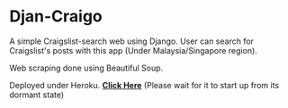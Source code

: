 # Djan-Craigo

A simple Craigslist-search web using Django. User can search for Craigslist's posts with this app (Under Malaysia/Singapore region). 

Web scraping done using Beautiful Soup.

Deployed under Heroku. **[Click Here](https://djan-craigo.herokuapp.com/)** (Please wait for it to start up from its dormant state)
